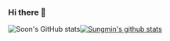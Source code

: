 ### Hi there 👋

<!--
**Soon-Kwon/soon-kwon** is a ✨ _special_ ✨ repository because its `README.md` (this file) appears on your GitHub profile.

Here are some ideas to get you started:

- 🔭 I’m currently working on ...
- 🌱 I’m currently learning ...
- 👯 I’m looking to collaborate on ...
- 🤔 I’m looking for help with ...
- 💬 Ask me about ...
- 📫 How to reach me: ...
- 😄 Pronouns: ...
- ⚡ Fun fact: ...
-->




![Soon's GitHub stats](https://github-readme-stats.vercel.app/api?username=soon-kwon&show_icons=true&theme=radical)[![Sungmin's github stats](https://github-readme-stats.vercel.app/api/top-langs/?username=soon-kwon&show_icons=true&hide_border=true&title_color=004386&icon_color=004386&layout=compact)](https://github.com/soon-kwon)
